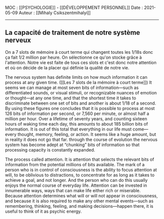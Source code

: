 MOC : [[PSYCHOLOGIE]] - [[DÉVELOPPEMENT PERSONNEL]]
Date : 2021-05-09
Auteur : [[Mihaly Csikszentmihalyi]]
***

## La capacité de traitement de notre système nerveux
On a 7 slots de mémoire à court terme qui changent toutes les 1/18s donc ça fait 1/2 million par heure. On sélectionne ce qu'on stocke grâce à l'attention. Notre vie est faite de tous ces slots et c'est donc notre attention et où on décide de la placer qui définie la qualité de notre vie.

The nervous system has definite limits on how much information it can process at any given time. ([[Les 7 slots de la mémoire à court terme]])
It seems we can manage at most seven bits of information—such as differentiated sounds, or visual stimuli, or recognizable nuances of emotion or thought—at any one time, and that the shortest time it takes to discriminate between one set of bits and another is about 1/18 of a second. By using these figures one concludes that it is possible to process at most 126 bits of information per second, or 7,560 per minute, or almost half a million per hour. Over a lifetime of seventy years, and counting sixteen hours of waking time each day, this amounts to about 185 billion bits of information. It is out of this total that everything in our life must come—every thought, memory, feeling, or action. It seems like a huge amount, but in reality it does not go that far.
through the course of evolution the nervous system has become adept at “chunking” bits of information so that processing capacity is constantly expanded.

The process called attention. It is attention that selects the relevant bits of information from the potential millions of bits available.
The mark of a person who is in control of consciousness is the ability to focus attention at will, to be oblivious to distractions, to concentrate for as long as it takes to achieve a goal, and not longer. And the person who can do this usually enjoys the normal course of everyday life.
Attention can be invested in innumerable ways, ways that can make life either rich or miserable.
Because attention determines what will or will not appear in consciousness, and because it is also required to make any other mental events—such as remembering, thinking, feeling, and making decisions—happen there, it is useful to think of it as psychic energy.